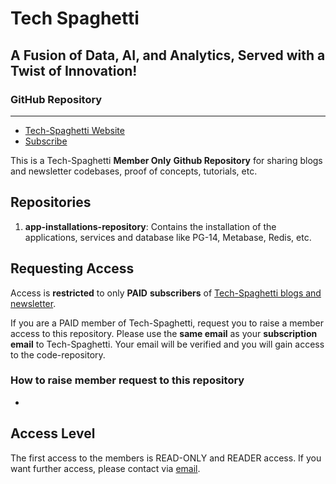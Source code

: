 # Tech Spaghetti
## A Fusion of Data, AI, and Analytics, Served with a Twist of Innovation!
### GitHub Repository

---

- [Tech-Spaghetti Website](https://tech-spaghetti.com/)
- [Subscribe](https://tech-spaghetti.com/subscribe/)

This is a Tech-Spaghetti **Member Only** **Github Repository** for sharing blogs and newsletter codebases, proof of concepts, tutorials, etc.

## Repositories

1. **app-installations-repository**: Contains the installation of the applications, services and database like PG-14, Metabase, Redis, etc.


## Requesting Access

Access is **restricted** to only **PAID** **subscribers** of [Tech-Spaghetti blogs and newsletter](https://tech-spaghetti.com/subscribe/). 

If you are a PAID member of Tech-Spaghetti, request you to raise a member access to this repository. Please use the **same email** as your **subscription email** to Tech-Spaghetti. Your email will be verified and you will gain access to the code-repository.

### How to raise member request to this repository

- 

## Access Level

The first access to the members is READ-ONLY and READER access. If you want further access, please contact via [email](tech.spaghetti.blogs@gmail.com).
